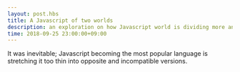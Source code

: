 ```yaml
---
layout: post.hbs
title: A Javascript of two worlds
description: an exploration on how Javascript world is dividing more and more
time: 2018-09-25 23:00:00+09:00
---
```


It was inevitable; Javascript becoming the most popular language is stretching it too thin into opposite and incompatible versions.
